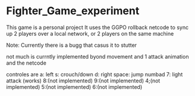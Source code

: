 # Fighter_Game_experiment
This game is a personal project
It uses the GGPO rollback netcode to sync up 2 players over a local network, or 2 players on the same machine

Note: Currently there is a bugg that casus it to stutter

not much is currntly implemented byond movement and 1 attack animation and the netcode 

controles are 
a: left
s: crouch/down
d: right
space: jump
numbad 
  7: light attack (works)
  8:(not implemented)
  9:(not implemented)
  4;(not implemented)
  5:(not implemented)
  6:(not implemented)
